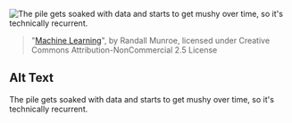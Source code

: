 ![The pile gets soaked with data and starts to get mushy over time, so it's technically recurrent.](https://imgs.xkcd.com/comics/machine_learning.png)
> "[Machine Learning](https://xkcd.com/1838/)", by Randall Munroe, licensed under Creative Commons Attribution-NonCommercial 2.5 License

## Alt Text
The pile gets soaked with data and starts to get mushy over time, so it's technically recurrent.
